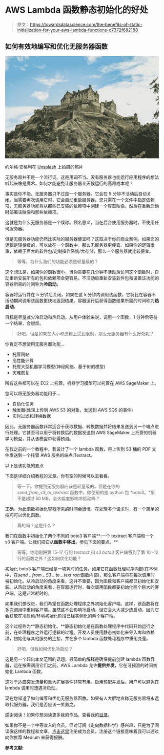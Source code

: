 # AWS Lambda 函数静态初始化的好处

> 原文：<https://towardsdatascience.com/the-benefits-of-static-initialization-for-your-aws-lambda-functions-c7372f682188>

## 如何有效地编写和优化无服务器函数

![](img/7a638050ab2c128502cfe1daaf2af1a2.png)

约尔格·安格利在 [Unsplash](https://unsplash.com?utm_source=medium&utm_medium=referral) 上拍摄的照片

无服务器并不是一个流行词。这是用词不当。没有服务器也能运行应用程序的想法听起来像是魔术。如何才能避免让服务器全天候运行的高昂成本呢？

事实是你不能。无服务器只不过是一个服务器。它会在 5 分钟不活动后自动关闭。当需要再次调用它时，它会自动重启服务器。您只需在一个文件中指定依赖项，无服务器功能将从那些已安装的依赖项中创建一个容器映像，然后在重新启动时部署该映像和那些依赖项。

这就是为什么无服务器是一个误称。顾名思义，当在后台使用服务器时，不使用任何服务器。

但是无服务器功能仍然比实际的服务器便宜吗？这取决于你的商业案例。如果您的逻辑是轻量级的，可以放在一个函数中，那么无服务器更便宜。如果你的逻辑很重，依赖于巨大的软件包/定制操作系统/大存储，那么一个服务器就比较便宜。

> 等等，为什么我们的功能必须是轻量级的？

这个想法是，如果你的函数很小，当你需要在几分钟不活动后访问这个函数时，自动重新安装所有的包和依赖项会更容易。不活动后重新安装软件包和设置该功能的容器所需的时间称为**冷启动。**

容器将运行并在 5 分钟后关闭。如果在这 5 分钟内调用该函数，它将比在容器不活动期间调用该函数更快地返回结果。容器运行后获得函数结果所需的时间称为**热启动**。

目标是尽量减少冷启动和热启动。从用户体验来说，调用一个函数，1 分钟后等待一个结果，会很烦。

> 好吧，但是如果在大小和逻辑上受到限制，那么无服务器有什么好处呢？

你肯定不想使用无服务器功能…

*   托管网站
*   高性能计算
*   托管大型机器学习模型(神经网络、基于树的模型)
*   灾难恢复

所有这些都可以在 EC2 上托管。机器学习模型可以托管在 AWS SageMaker 上。

您可以将无服务器功能用于…

*   自动化任务
*   触发器(处理上传到 AWS S3 的对象，发送到 AWS SQS 的事件)
*   实时过滤和转换数据

因此，无服务器函数非常适合于获取数据、转换数据并将结果发送到另一个端点进行处理。它甚至可以用于将转换后的数据发送到 AWS SageMaker 上托管的机器学习模型，并从该模型中获得预测。

在我之前的一个教程中，我设计了一个 lambda 函数，将上传到 S3 桶的 PDF 文件发送到一个托管 AWS 服务的端点:Textract。

以下是该功能的要点

下面是详细介绍教程的文章。你有空的时候可以去看看。

[](https://medium.com/codex/improving-ocr-recognition-through-human-review-via-amazon-augmented-ai-a9c5f6d51c04)  

> 等一下。你提到无服务器应该是轻量级的。但是在你的 *send_from_s3_to_textract* 函数中，你使用的是 python 包 *boto3。*那不是超过 50 MB，会大幅度影响冷启动吗？

正确。为此函数初始化容器所需的时间会很慢。在处理多个请求时，有一个简单的技巧可以优化函数。

> 真的吗？这是什么？

我们在函数中初始化了两个不同的 boto3 客户端**:一个 textract 客户端和一个 s3 客户端。让我们把它从**函数中移出**。参见下面的要点。**

> 等等，你刚刚把第 15-17 行的 *textract* 和 *s3 boto3* 客户端移到了第 10 -12 行的函数之外？这如何优化功能？

初始化 boto3 客户端已经是一项耗时的任务。如果它在函数处理程序内部(在本例中，在*send _ from _ S3 _ to _ text ract*函数内部)，那么客户端将在每次调用时被初始化。从冷启动的角度来看，这并不重要，因为函数和客户端都已初始化和安装。从热启动的角度来看，在容器运行时，每次调用函数都要初始化两个巨大的客户端，这是非常耗时的。

如果我们想改进，我们希望在函数处理程序之外初始化客户端。这样，该函数将在多次调用中重用客户端。虽然这不会影响冷启动，但它会大大减少热启动，因为它会获取在冷启动/环境初始化阶段已经实例化的两个客户端。

这个过程称为**静态初始化。**静态初始化是在函数处理程序中代码开始运行之前，在处理程序之外运行逻辑的过程。开发人员使用静态初始化来导入库和依赖项，初始化与其他服务的连接，并在多个 lambda 函数处理程序中重用变量。

> 好吧，但我如何优化冷启动？

这是另一个超出本文范围的话题。最简单的解释是确保提前创建 lambda 函数容器，远在按需调用它们之前。AWS Lambda 允许**提供并发**，它在可预测的时间初始化 Lambda 函数。

这对于适应突发流量和重大扩展事件非常有用。启用预配并发后，用户可以避免在 lambda 调用时遭遇冷启动。

现在您知道了如何编写和优化无服务器函数。如果有人大胆地宣称无服务器将永远取代服务器，我们是否应该一笑置之。

感谢阅读！如果你想阅读更多我的作品，查看我的[目录](https://hd2zm.medium.com/table-of-contents-read-this-first-a124146f566c)。

如果你不是一个中等收入的会员，但对订阅《走向数据科学》感兴趣，只是为了阅读像这样的教程和文章，[点击这里](https://hd2zm.medium.com/membership)注册成为会员。注册这个链接意味着我可以通过向你推荐 Medium 来获得报酬。

**参考文献:**

[](https://lumigo.io/blog/provisioned-concurrency-the-end-of-cold-starts/)  [](https://aws.amazon.com/blogs/compute/operating-lambda-performance-optimization-part-1/)  [](https://aws.amazon.com/blogs/compute/operating-lambda-performance-optimization-part-2/) 